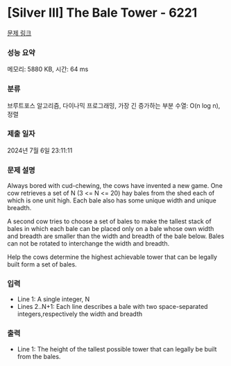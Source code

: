 # [Silver III] The Bale Tower - 6221 

[문제 링크](https://www.acmicpc.net/problem/6221) 

### 성능 요약

메모리: 5880 KB, 시간: 64 ms

### 분류

브루트포스 알고리즘, 다이나믹 프로그래밍, 가장 긴 증가하는 부분 수열: O(n log n), 정렬

### 제출 일자

2024년 7월 6일 23:11:11

### 문제 설명

<p>Always bored with cud-chewing, the cows have invented a new game. One cow retrieves a set of N (3 <= N <= 20) hay bales from the shed each of which is one unit high. Each bale also has some unique width and unique breadth.</p>

<p>A second cow tries to choose a set of bales to make the tallest stack of bales in which each bale can be placed only on a bale whose own width and breadth are smaller than the width and breadth of the bale below. Bales can not be rotated to interchange the width and breadth.</p>

<p>Help the cows determine the highest achievable tower that can be legally built form a set of bales.</p>

### 입력 

 <ul>
	<li>Line 1: A single integer, N</li>
	<li>Lines 2..N+1: Each line describes a bale with two space-separated integers,respectively the width and breadth</li>
</ul>

<p> </p>

### 출력 

 <ul>
	<li>Line 1: The height of the tallest possible tower that can legally be built from the bales.</li>
</ul>

